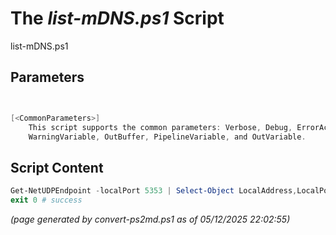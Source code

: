 The *list-mDNS.ps1* Script
===========================

list-mDNS.ps1 


Parameters
----------
```powershell


[<CommonParameters>]
    This script supports the common parameters: Verbose, Debug, ErrorAction, ErrorVariable, WarningAction, 
    WarningVariable, OutBuffer, PipelineVariable, and OutVariable.
```

Script Content
--------------
```powershell
Get-NetUDPEndpoint -localPort 5353 | Select-Object LocalAddress,LocalPort,OwningProcess,@{ Name="Process"; Expression={((Get-Process -Id $_.OwningProcess).Name )} }
exit 0 # success
```

*(page generated by convert-ps2md.ps1 as of 05/12/2025 22:02:55)*
